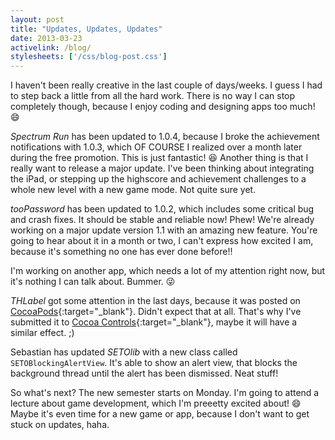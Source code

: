 ```yaml
---
layout: post
title: "Updates, Updates, Updates"
date: 2013-03-23
activelink: /blog/
stylesheets: ['/css/blog-post.css']
---
```

I haven't been really creative in the last couple of days/weeks. I guess I had to step back a little from all the hard work. There is no way I can stop completely though, because I enjoy coding and designing apps too much! :smile:

_Spectrum Run_ has been updated to 1.0.4, because I broke the achievement notifications with 1.0.3, which OF COURSE I realized over a month later during the free promotion. This is just fantastic! :laughing: Another thing is that I really want to release a major update. I've been thinking about integrating the iPad, or stepping up the highscore and achievement challenges to a whole new level with a new game mode. Not quite sure yet.

_tooPassword_ has been updated to 1.0.2, which includes some critical bug and crash fixes. It should be stable and reliable now! Phew! We're already working on a major update version 1.1 with an amazing new feature. You're going to hear about it in a month or two, I can't express how excited I am, because it's something no one has ever done before!!

I'm working on another app, which needs a lot of my attention right now, but it's nothing I can talk about. Bummer. :stuck_out_tongue_winking_eye:

_THLabel_ got some attention in the last days, because it was posted on [CocoaPods][cocoapods]{:target="_blank"}. Didn't expect that at all. That's why I've submitted it to [Cocoa Controls][cocoa-controls]{:target="_blank"}, maybe it will have a similar effect. ;)

Sebastian has updated _SETOlib_ with a new class called `SETOBlockingAlertView`. It's able to show an alert view, that blocks the background thread until the alert has been dismissed. Neat stuff!

So what's next? The new semester starts on Monday. I'm going to attend a lecture about game development, which I'm preeetty excited about! :smile: Maybe it's even time for a new game or app, because I don't want to get stuck on updates, haha.

[cocoapods]: https://cocoapods.org/ "CocoaPods"
[cocoa-controls]: https://www.cocoacontrols.com/ "Cocoa Controls"
